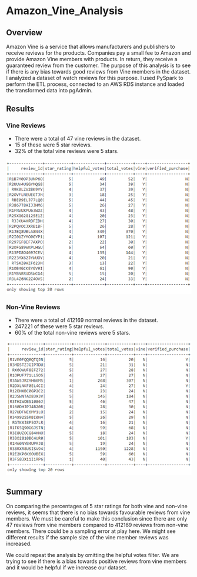 # Amazon_Vine_Analysis

## Overview
Amazon Vine is a service that allows manufacturers and publishers to receive reviews for the products. Companies pay a small fee to Amazon and provide Amazon Vine members with products. In return, they receive a guaranteed review from the customer. The purpose of this analysis is to see if there is any bias towards good reviews from Vine members in the dataset. I analyzed a dataset of watch reviews for this purpose. I used PySpark to perform the ETL process, connected to an AWS RDS instance and loaded the transformed data into pgAdmin.

## Results
### Vine Reviews
 - There were a total of 47 vine reviews in the dataset.
 - 15 of these were 5 star reviews.
 - 32% of the total vine reviews were 5 stars.
 <img src = "https://github.com/Kee2u/Amazon_Vine_Analysis/blob/master/pictures/Paid_df.PNG?raw=true">

### Non-Vine Reviews
 - There were a total of 412169 normal reviews in the dataset.
 - 247221 of these were 5 star reviews.
 - 60% of the total non-vine reviews were 5 stars.
 <img src = "https://github.com/Kee2u/Amazon_Vine_Analysis/blob/master/pictures/Unpaid_df.PNG?raw=true">
 
## Summary
On comparing the percentages of 5 star ratings for both vine and non-vine reviews, it seems that there is no bias towards favourable reviews from vine members.
We must be careful to make this conclusion since there are only 47 reviews from vine members compared to 412169 reviews from non-vine members. There could be a sampling error at play here. We might see different results if the sample size of the vine member reviews was increased.

We could repeat the analysis by omitting the helpful votes filter. We are trying to see if there is a bias towards positive reviews from vine members and it would be helpful if we increase our dataset. 

